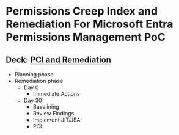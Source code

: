 # Permissions Creep Index and Remediation For Microsoft Entra Permissions Management PoC

## Deck: [PCI and Remediation](https://github.com/microsoft/EntraIDGovernance-Training/blob/main/EPMPOC/04-MEPM_PCI_and_Remediation/04-MEPM_PCI_and_Remediation.pdf)

- Planning phase
- Remediation phase
    - Day 0
        - Immediate Actions
    - Day 30
        - Baselining
        - Review Findings
        - Implement JIT/JEA
        - PCI

